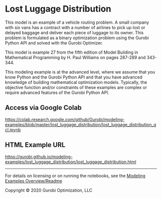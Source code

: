 # Lost Luggage Distribution

This model is an example of a vehicle routing problem. A small company with six vans has a contract with a number of 
airlines to pick up lost or delayed baggage and deliver each piece of luggage to its owner. This problem is 
formulated as a binary optimization problem using the Gurobi Python API and solved with the Gurobi Optimizer.

This model is example 27 from the fifth edition of Model Building in Mathematical Programming by H. Paul Williams 
on pages 287-289 and 343-344.

This modeling example is at the advanced level, where we assume that you know Python and the Gurobi Python API and 
that you have advanced knowledge of building mathematical optimization models. Typically, the objective function 
and/or constraints of these examples are complex or require advanced features of the Gurobi Python API.

## Access via Google Colab

https://colab.research.google.com/github/Gurobi/modeling-examples/blob/master/lost_luggage_distribution/lost_luggage_distribution_gcl.ipynb

## HTML Example URL

https://gurobi.github.io/modeling-examples/lost_luggage_distribution/lost_luggage_distribution.html


----
For details on licensing or on running the notebooks, see the [Modeling Examples Overview/Readme](https://github.com/Gurobi/modeling-examples/)

Copyright © 2020 Gurobi Optimization, LLC
